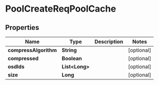 # PoolCreateReqPoolCache

## Properties
Name | Type | Description | Notes
------------ | ------------- | ------------- | -------------
**compressAlgorithm** | **String** |  |  [optional]
**compressed** | **Boolean** |  |  [optional]
**osdIds** | **List&lt;Long&gt;** |  |  [optional]
**size** | **Long** |  |  [optional]
